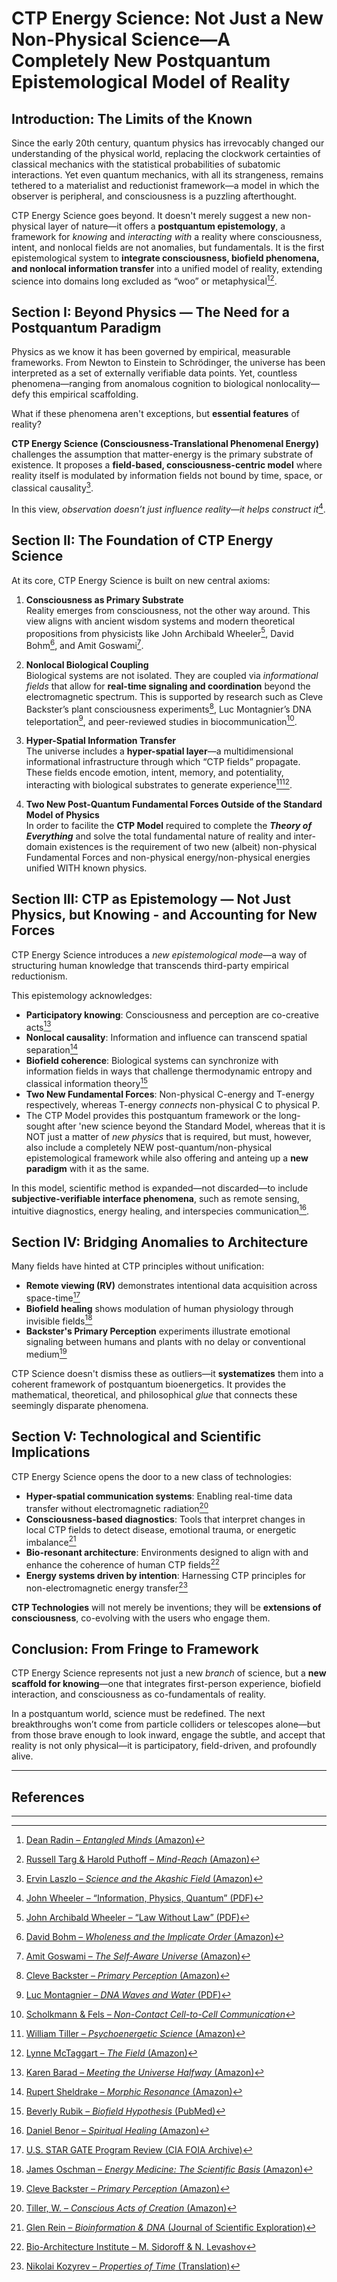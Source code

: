 # CTP Energy Science: Not Just a New Non-Physical Science—A Completely New Postquantum Epistemological Model of Reality

## Introduction: The Limits of the Known

Since the early 20th century, quantum physics has irrevocably changed our understanding of the physical world, replacing the clockwork certainties of classical mechanics with the statistical probabilities of subatomic interactions. Yet even quantum mechanics, with all its strangeness, remains tethered to a materialist and reductionist framework—a model in which the observer is peripheral, and consciousness is a puzzling afterthought.

CTP Energy Science goes beyond. It doesn't merely suggest a new non-physical layer of nature—it offers a **postquantum epistemology**, a framework for *knowing* and *interacting with* a reality where consciousness, intent, and nonlocal fields are not anomalies, but fundamentals. It is the first epistemological system to **integrate consciousness, biofield phenomena, and nonlocal information transfer** into a unified model of reality, extending science into domains long excluded as “woo” or metaphysical[^1][^2].

## Section I: Beyond Physics — The Need for a Postquantum Paradigm

Physics as we know it has been governed by empirical, measurable frameworks. From Newton to Einstein to Schrödinger, the universe has been interpreted as a set of externally verifiable data points. Yet, countless phenomena—ranging from anomalous cognition to biological nonlocality—defy this empirical scaffolding.

What if these phenomena aren't exceptions, but **essential features** of reality?

**CTP Energy Science (Consciousness-Translational Phenomenal Energy)** challenges the assumption that matter-energy is the primary substrate of existence. It proposes a **field-based, consciousness-centric model** where reality itself is modulated by information fields not bound by time, space, or classical causality[^3].

In this view, *observation doesn’t just influence reality—it helps construct it*[^4].

## Section II: The Foundation of CTP Energy Science

At its core, CTP Energy Science is built on new central axioms:

1. **Consciousness as Primary Substrate**  
   Reality emerges from consciousness, not the other way around. This view aligns with ancient wisdom systems and modern theoretical propositions from physicists like John Archibald Wheeler[^5], David Bohm[^6], and Amit Goswami[^7].

2. **Nonlocal Biological Coupling**  
   Biological systems are not isolated. They are coupled via *informational fields* that allow for **real-time signaling and coordination** beyond the electromagnetic spectrum. This is supported by research such as Cleve Backster’s plant consciousness experiments[^8], Luc Montagnier’s DNA teleportation[^9], and peer-reviewed studies in biocommunication[^10].

3. **Hyper-Spatial Information Transfer**  
   The universe includes a **hyper-spatial layer**—a multidimensional informational infrastructure through which “CTP fields” propagate. These fields encode emotion, intent, memory, and potentiality, interacting with biological substrates to generate experience[^11][^12].

4. **Two New Post-Quantum Fundamental Forces Outside of the Standard Model of Physics**      
  In order to facilite the **CTP Model** required to complete the ***Theory of Everything*** and solve the total fundamental nature of reality and inter-domain existences is the requirement of two new (albeit) non-physical Fundamental Forces and non-physical energy/non-physical energies unified WITH known physics.
  
## Section III: CTP as Epistemology — Not Just Physics, but Knowing - and Accounting for New Forces

CTP Energy Science introduces a *new epistemological mode*—a way of structuring human knowledge that transcends third-party empirical reductionism.

This epistemology acknowledges:

- **Participatory knowing**: Consciousness and perception are co-creative acts[^13]  
- **Nonlocal causality**: Information and influence can transcend spatial separation[^14]  
- **Biofield coherence**: Biological systems can synchronize with information fields in ways that challenge thermodynamic entropy and classical information theory[^15]
- **Two New Fundamental Forces**: Non-physical C-energy and T-energy respectively, whereas T-energy *connects* non-physical C to physical P.
-  The CTP Model provides this postquantum framework or the long-sought after 'new science beyond the Standard Model, whereas that it is NOT just a matter of *new physics* that is required, but must, however, also include a completely NEW post-quantum/non-physical epistemological framework while also offering and anteing up a **new paradigm** with it as the same.

In this model, scientific method is expanded—not discarded—to include **subjective-verifiable interface phenomena**, such as remote sensing, intuitive diagnostics, energy healing, and interspecies communication[^16].

## Section IV: Bridging Anomalies to Architecture

Many fields have hinted at CTP principles without unification:

- **Remote viewing (RV)** demonstrates intentional data acquisition across space-time[^17]  
- **Biofield healing** shows modulation of human physiology through invisible fields[^18]  
- **Backster's Primary Perception** experiments illustrate emotional signaling between humans and plants with no delay or conventional medium[^8]

CTP Science doesn't dismiss these as outliers—it **systematizes** them into a coherent framework of postquantum bioenergetics. It provides the mathematical, theoretical, and philosophical *glue* that connects these seemingly disparate phenomena.

## Section V: Technological and Scientific Implications

CTP Energy Science opens the door to a new class of technologies:

- **Hyper-spatial communication systems**: Enabling real-time data transfer without electromagnetic radiation[^19]  
- **Consciousness-based diagnostics**: Tools that interpret changes in local CTP fields to detect disease, emotional trauma, or energetic imbalance[^20]  
- **Bio-resonant architecture**: Environments designed to align with and enhance the coherence of human CTP fields[^21]  
- **Energy systems driven by intention**: Harnessing CTP principles for non-electromagnetic energy transfer[^22]

**CTP Technologies** will not merely be inventions; they will be **extensions of consciousness**, co-evolving with the users who engage them.

## Conclusion: From Fringe to Framework

CTP Energy Science represents not just a new *branch* of science, but a **new scaffold for knowing**—one that integrates first-person experience, biofield interaction, and consciousness as co-fundamentals of reality.

In a postquantum world, science must be redefined. The next breakthroughs won’t come from particle colliders or telescopes alone—but from those brave enough to look inward, engage the subtle, and accept that reality is not only physical—it is participatory, field-driven, and profoundly alive.

---

## References

[^1]: [Dean Radin – *Entangled Minds* (Amazon)](https://www.amazon.com/dp/1416516778?tag=ctpenergy03-20)  
[^2]: [Russell Targ & Harold Puthoff – *Mind-Reach* (Amazon)](https://www.amazon.com/dp/1571741028?tag=ctpenergy03-20)  
[^3]: [Ervin Laszlo – *Science and the Akashic Field* (Amazon)](https://www.amazon.com/dp/1594771812?tag=ctpenergy03-20)  
[^4]: [John Wheeler – “Information, Physics, Quantum” (PDF)](https://citeseerx.ist.psu.edu/document?repid=rep1&type=pdf&doi=10.1.1.72.9628)  
[^5]: [John Archibald Wheeler – “Law Without Law” (PDF)](https://inspirehep.net/files/5dd43d6b63c916d1503394dbf21b7921)  
[^6]: [David Bohm – *Wholeness and the Implicate Order* (Amazon)](https://www.amazon.com/dp/0415289793?tag=ctpenergy03-20)  
[^7]: [Amit Goswami – *The Self-Aware Universe* (Amazon)](https://www.amazon.com/dp/0874777984?tag=ctpenergy03-20)  
[^8]: [Cleve Backster – *Primary Perception* (Amazon)](https://www.amazon.com/dp/0966435435?tag=ctpenergy03-20)  
[^9]: [Luc Montagnier – *DNA Waves and Water* (PDF)](https://iopscience.iop.org/article/10.1088/1742-6596/306/1/012007/pdf)  
[^10]: [Scholkmann & Fels – *Non-Contact Cell-to-Cell Communication*](https://www.ncbi.nlm.nih.gov/pmc/articles/PMC4210059/)  
[^11]: [William Tiller – *Psychoenergetic Science* (Amazon)](https://www.amazon.com/dp/0971633871?tag=ctpenergy03-20)  
[^12]: [Lynne McTaggart – *The Field* (Amazon)](https://www.amazon.com/dp/006143518X?tag=ctpenergy03-20)  
[^13]: [Karen Barad – *Meeting the Universe Halfway* (Amazon)](https://www.amazon.com/dp/082233917X?tag=ctpenergy03-20)  
[^14]: [Rupert Sheldrake – *Morphic Resonance* (Amazon)](https://www.amazon.com/dp/0892815353?tag=ctpenergy03-20)  
[^15]: [Beverly Rubik – *Biofield Hypothesis* (PubMed)](https://pubmed.ncbi.nlm.nih.gov/12614524/)  
[^16]: [Daniel Benor – *Spiritual Healing* (Amazon)](https://www.amazon.com/dp/0970409607?tag=ctpenergy03-20)  
[^17]: [U.S. STAR GATE Program Review (CIA FOIA Archive)](https://www.cia.gov/readingroom/document/cia-rdp96-00791r000200180001-1)  
[^18]: [James Oschman – *Energy Medicine: The Scientific Basis* (Amazon)](https://www.amazon.com/dp/0443062617?tag=ctpenergy03-20)  
[^19]: [Tiller, W. – *Conscious Acts of Creation* (Amazon)](https://www.amazon.com/dp/0971633812?tag=ctpenergy03-20)  
[^20]: [Glen Rein – *Bioinformation & DNA* (Journal of Scientific Exploration)](https://www.scientificexploration.org/docs/6/jse_06_3_rein.pdf)  
[^21]: [Bio-Architecture Institute – M. Sidoroff & N. Levashov](https://web.archive.org/web/20230101000000*/http://bio-architecture.org)  
[^22]: [Nikolai Kozyrev – *Properties of Time* (Translation)](https://www.fwbsi.com/files/Kozyrev-Time.pdf)

---
